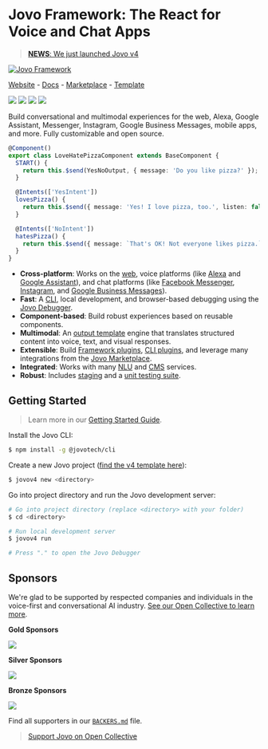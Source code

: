 # Jovo Framework: The React for Voice and Chat Apps

> [**NEWS**: We just launched Jovo v4](#)

[![Jovo Framework](https://v4.jovo.tech/img/github-header.png)](https://v4.jovo.tech)

<p>
<a href="https://v4.jovo.tech" target="_blank">Website</a> -  <a href="https://v4.jovo.tech/docs" target="_blank">Docs</a> - <a href="https://v4.jovo.tech/marketplace" target="_blank">Marketplace</a> - <a href="https://github.com/jovotech/jovo-v4-template" target="_blank">Template</a>   
</p>

<p>
<a href="https://www.npmjs.com/package/@jovotech/framework" target="_blank"><img src="https://badge.fury.io/js/@jovotech%2Fframework.svg"></a>      
<a href="./.github/CONTRIBUTING.md"><img src="https://img.shields.io/badge/PRs-welcome-brightgreen.svg"></a>
<a href="https://opencollective.com/jovo-framework" target="_blank"><img src="https://opencollective.com/jovo-framework/tiers/badge.svg"></a>
<a href="https://twitter.com/intent/tweet?text=Jovo Framework: The React for Voice and Chat Apps @jovotech https://github.com/jovotech/jovo-framework/" target="_blank"><img src="https://img.shields.io/twitter/url/http/shields.io.svg?style=social"></a>
</p>

Build conversational and multimodal experiences for the web, Alexa, Google Assistant, Messenger, Instagram, Google Business Messages, mobile apps, and more. Fully customizable and open source.

```typescript
@Component()
export class LoveHatePizzaComponent extends BaseComponent {
  START() {
    return this.$send(YesNoOutput, { message: 'Do you like pizza?' });
  }

  @Intents(['YesIntent'])
  lovesPizza() {
    return this.$send({ message: 'Yes! I love pizza, too.', listen: false });
  }

  @Intents(['NoIntent'])
  hatesPizza() {
    return this.$send({ message: `That's OK! Not everyone likes pizza.`, listen: false });
  }
}
```

- **Cross-platform**: Works on the [web](https://v4.jovo.tech/marketplace/platform-web), voice platforms (like [Alexa](https://v4.jovo.tech/marketplace/platform-alexa) and [Google Assistant](https://v4.jovo.tech/marketplace/platform-googleassistant)), and chat platforms (like [Facebook Messenger](https://v4.jovo.tech/marketplace/platform-facebookmessenger), [Instagram](https://v4.jovo.tech/marketplace/platform-instagram), and [Google Business Messages](https://v4.jovo.tech/marketplace/platform-googlebusiness)).
- **Fast**: A [CLI](https://v4.jovo.tech/docs/cli), local development, and browser-based debugging using the [Jovo Debugger](https://v4.jovo.tech/docs/debugger).
- **Component-based**: Build robust experiences based on reusable components.
- **Multimodal**: An [output template](https://v4.jovo.tech/docs/output-templates) engine that translates structured content into voice, text, and visual responses.
- **Extensible**: Build [Framework plugins](https://v4.jovo.tech/docs/plugins), [CLI plugins](https://v4.jovo.tech/docs/cli-plugins), and leverage many integrations from the [Jovo Marketplace](https://v4.jovo.tech/marketplace).
- **Integrated**: Works with many [NLU](https://v4.jovo.tech/docs/nlu) and [CMS](https://v4.jovo.tech/docs/cms) services.
- **Robust**: Includes [staging](https://v4.jovo.tech/docs/staging) and a [unit testing suite](https://v4.jovo.tech/docs/unit-testing).

## Getting Started

> Learn more in our [Getting Started Guide](https://v4.jovo.tech/docs/getting-started).

Install the Jovo CLI:

```sh
$ npm install -g @jovotech/cli
```

Create a new Jovo project ([find the v4 template here](https://github.com/jovotech/jovo-v4-template)):

```sh
$ jovov4 new <directory>
```

Go into project directory and run the Jovo development server:

```sh
# Go into project directory (replace <directory> with your folder)
$ cd <directory>

# Run local development server
$ jovov4 run

# Press "." to open the Jovo Debugger
```

## Sponsors

We're glad to be supported by respected companies and individuals in the voice-first and conversational AI industry. [See our Open Collective to learn more](https://opencollective.com/jovo-framework).

**Gold Sponsors**

<a href="https://opencollective.com/jovo-framework#section-contributors"><img src="https://opencollective.com/jovo-framework/tiers/gold-sponsors.svg?avatarHeight=50&width=600" /></a>

**Silver Sponsors**

<a href="https://opencollective.com/jovo-framework#section-contributors"><img src="https://opencollective.com/jovo-framework/tiers/silver-sponsors.svg?avatarHeight=50&width=600" /></a>

**Bronze Sponsors**

<a href="https://opencollective.com/jovo-framework#section-contributors"><img src="https://opencollective.com/jovo-framework/tiers/bronze-sponsors.svg?avatarHeight=35&width=600" /></a>

Find all supporters in our [`BACKERS.md`](./BACKERS.md) file.

> [Support Jovo on Open Collective](https://opencollective.com/jovo-framework)
